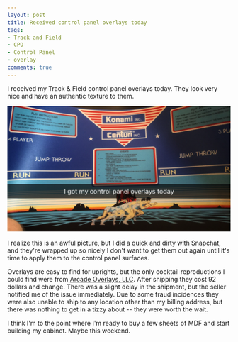 ```yaml
---
layout: post
title: Received control panel overlays today
tags:
- Track and Field
- CPO
- Control Panel
- overlay
comments: true
---
```

I received my Track & Field control panel overlays today. They look very nice and have an authentic texture to them.

![alt text](/img/tnf-overlay.png "Player 3 & 4 control panel overlay")

I realize this is an awful picture, but I did a quick and dirty with Snapchat, and they're wrapped up so nicely I don't want to get them out again until it's time to apply them to the control panel surfaces.

Overlays are easy to find for uprights, but the only cocktail reproductions I could find were from [Arcade Overlays, LLC](http://www.arcadeoverlays.com/track-and-field-cocktail-control-panel-overlay-set/). After shipping they cost 92 dollars and change. There was a slight delay in the shipment, but the seller notified me of the issue immediately. Due to some fraud incidences they were also unable to ship to any location other than my billing address, but there was nothing to get in a tizzy about -- they were worth the wait.

I think I'm to the point where I'm ready to buy a few sheets of MDF and start building my cabinet. Maybe this weekend.